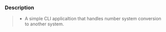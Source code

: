 ### Description
> - A simple CLI applicaltion that handles number system conversion
    to another system.

